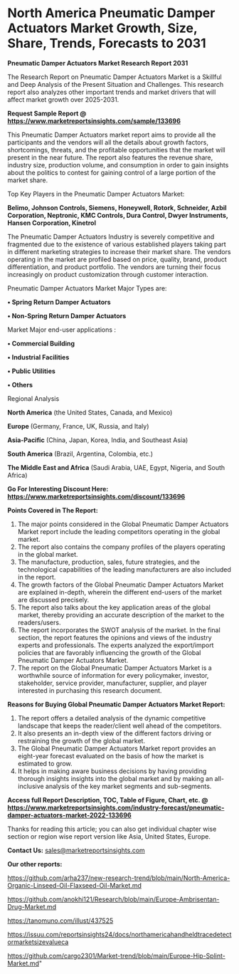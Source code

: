 # North America Pneumatic Damper Actuators Market Growth, Size, Share, Trends, Forecasts to 2031

<strong>Pneumatic Damper Actuators Market Research Report 2031</strong>

The Research Report on Pneumatic Damper Actuators Market is a Skillful and Deep Analysis of the Present Situation and Challenges. This research report also analyzes other important trends and market drivers that will affect market growth over 2025-2031.

<strong>Request Sample Report @ <a href=https://www.marketreportsinsights.com/sample/133696>https://www.marketreportsinsights.com/sample/133696</a></strong>

This Pneumatic Damper Actuators market report aims to provide all the participants and the vendors will all the details about growth factors, shortcomings, threats, and the profitable opportunities that the market will present in the near future. The report also features the revenue share, industry size, production volume, and consumption in order to gain insights about the politics to contest for gaining control of a large portion of the market share.

Top Key Players in the Pneumatic Damper Actuators Market:

<strong>Belimo, Johnson Controls, Siemens, Honeywell, Rotork, Schneider, Azbil Corporation, Neptronic, KMC Controls, Dura Control, Dwyer Instruments, Hansen Corporation, Kinetrol</strong>

The Pneumatic Damper Actuators Industry is severely competitive and fragmented due to the existence of various established players taking part in different marketing strategies to increase their market share. The vendors operating in the market are profiled based on price, quality, brand, product differentiation, and product portfolio. The vendors are turning their focus increasingly on product customization through customer interaction.

Pneumatic Damper Actuators Market Major Types are:

<strong>• Spring Return Damper Actuators

• Non-Spring Return Damper Actuators</strong>

Market Major end-user applications :

<strong>• Commercial Building

• Industrial Facilities

• Public Utilities

• Others</strong>

Regional Analysis

</u><strong><b>North America</b></strong> (the United States, Canada, and Mexico)

<strong><b>Europe </b></strong>(Germany, France, UK, Russia, and Italy)

<strong><b>Asia-Pacific</b></strong> (China, Japan, Korea, India, and Southeast Asia)

<strong><b>South America</b></strong> (Brazil, Argentina, Colombia, etc.)

<strong><b>The Middle East and Africa</b></strong> (Saudi Arabia, UAE, Egypt, Nigeria, and South Africa)

<strong>Go For Interesting Discount Here: <a href=https://www.marketreportsinsights.com/discount/133696>https://www.marketreportsinsights.com/discount/133696</a></strong>

<strong>Points Covered in The Report:</strong>
<ol>
  <li>The major points considered in the Global Pneumatic Damper Actuators Market report include the leading competitors operating in the global market.</li>
  <li>The report also contains the company profiles of the players operating in the global market.</li>
  <li>The manufacture, production, sales, future strategies, and the technological capabilities of the leading manufacturers are also included in the report.</li>
  <li>The growth factors of the Global Pneumatic Damper Actuators Market are explained in-depth, wherein the different end-users of the market are discussed precisely.</li>
  <li>The report also talks about the key application areas of the global market, thereby providing an accurate description of the market to the readers/users.</li>
  <li>The report incorporates the SWOT analysis of the market. In the final section, the report features the opinions and views of the industry experts and professionals. The experts analyzed the export/import policies that are favorably influencing the growth of the Global Pneumatic Damper Actuators Market.</li>
  <li>The report on the Global Pneumatic Damper Actuators Market is a worthwhile source of information for every policymaker, investor, stakeholder, service provider, manufacturer, supplier, and player interested in purchasing this research document.</li>
</ol>
<strong>Reasons for Buying Global Pneumatic Damper Actuators Market Report:</strong>

<ol>
  <li>The report offers a detailed analysis of the dynamic competitive landscape that keeps the reader/client well ahead of the competitors.</li>
  <li>It also presents an in-depth view of the different factors driving or restraining the growth of the global market.</li>
  <li>The Global Pneumatic Damper Actuators Market report provides an eight-year forecast evaluated on the basis of how the market is estimated to grow.</li>
  <li>It helps in making aware business decisions by having providing thorough insights insights into the global market and by making an all-inclusive analysis of the key market segments and sub-segments.</li>
</ol>
<strong>Access full Report Description, TOC, Table of Figure, Chart, etc. @ <a href=https://www.marketreportsinsights.com/industry-forecast/pneumatic-damper-actuators-market-2022-133696>https://www.marketreportsinsights.com/industry-forecast/pneumatic-damper-actuators-market-2022-133696</a></strong>


Thanks for reading this article; you can also get individual chapter wise section or region wise report version like Asia, United States, Europe.

<strong>Contact Us:</strong>
sales@marketreportsinsights.com

<strong>Our other reports:</strong>

<a href=https://github.com/arha237/new-research-trend/blob/main/North-America-Organic-Linseed-Oil-Flaxseed-Oil-Market.md>https://github.com/arha237/new-research-trend/blob/main/North-America-Organic-Linseed-Oil-Flaxseed-Oil-Market.md</a>

<a href=https://github.com/anokhi121/Research/blob/main/Europe-Ambrisentan-Drug-Market.md>https://github.com/anokhi121/Research/blob/main/Europe-Ambrisentan-Drug-Market.md</a>

<a href=https://tanomuno.com/illust/437525>https://tanomuno.com/illust/437525</a>

<a href=https://issuu.com/reportsinsights24/docs/northamericahandheldtracedetectormarketsizevalueca>https://issuu.com/reportsinsights24/docs/northamericahandheldtracedetectormarketsizevalueca</a>

<a href=https://github.com/cargo2301/Market-trend/blob/main/Europe-Hip-Splint-Market.md>https://github.com/cargo2301/Market-trend/blob/main/Europe-Hip-Splint-Market.md</a>"
